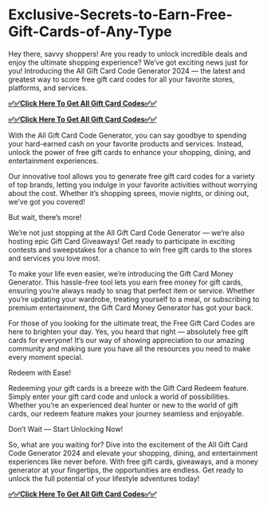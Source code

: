 # Exclusive-Secrets-to-Earn-Free-Gift-Cards-of-Any-Type 

Hey there, savvy shoppers! Are you ready to unlock incredible deals and enjoy the ultimate shopping experience? We’ve got exciting news just for you! Introducing the All Gift Card Code Generator 2024 — the latest and greatest way to score free gift card codes for all your favorite stores, platforms, and services.

**[✅✅Click Here To Get All Gift Card Codes✅✅](https://kaiden.dealscampusa.com/allgiftcardbykai/)**

**[✅✅Click Here To Get All Gift Card Codes✅✅](https://kaiden.dealscampusa.com/allgiftcardbykai/)**

With the All Gift Card Code Generator, you can say goodbye to spending your hard-earned cash on your favorite products and services. Instead, unlock the power of free gift cards to enhance your shopping, dining, and entertainment experiences.

Our innovative tool allows you to generate free gift card codes for a variety of top brands, letting you indulge in your favorite activities without worrying about the cost. Whether it’s shopping sprees, movie nights, or dining out, we’ve got you covered!

But wait, there’s more!

We’re not just stopping at the All Gift Card Code Generator — we’re also hosting epic Gift Card Giveaways! Get ready to participate in exciting contests and sweepstakes for a chance to win free gift cards to the stores and services you love most.

To make your life even easier, we’re introducing the Gift Card Money Generator. This hassle-free tool lets you earn free money for gift cards, ensuring you’re always ready to snag that perfect item or service. Whether you’re updating your wardrobe, treating yourself to a meal, or subscribing to premium entertainment, the Gift Card Money Generator has got your back.

For those of you looking for the ultimate treat, the Free Gift Card Codes are here to brighten your day. Yes, you heard that right — absolutely free gift cards for everyone! It’s our way of showing appreciation to our amazing community and making sure you have all the resources you need to make every moment special.

Redeem with Ease!

Redeeming your gift cards is a breeze with the Gift Card Redeem feature. Simply enter your gift card code and unlock a world of possibilities. Whether you’re an experienced deal hunter or new to the world of gift cards, our redeem feature makes your journey seamless and enjoyable.

Don’t Wait — Start Unlocking Now!

So, what are you waiting for? Dive into the excitement of the All Gift Card Code Generator 2024 and elevate your shopping, dining, and entertainment experiences like never before. With free gift cards, giveaways, and a money generator at your fingertips, the opportunities are endless. Get ready to unlock the full potential of your lifestyle adventures today!

**[✅✅Click Here To Get All Gift Card Codes✅✅](https://kaiden.dealscampusa.com/allgiftcardbykai/)**
